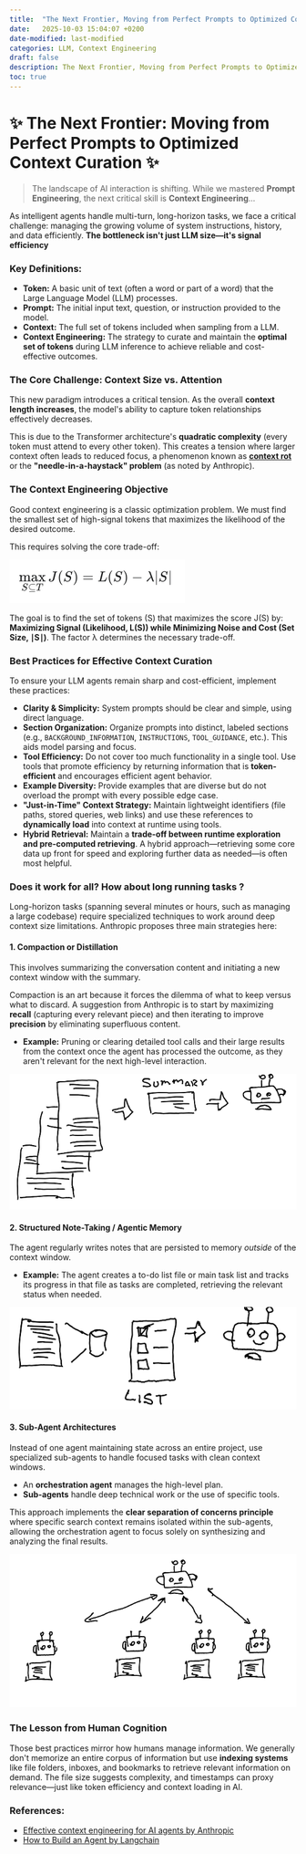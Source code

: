 ```yaml
---
title:  "The Next Frontier, Moving from Perfect Prompts to Optimized Context Curation"
date:   2025-10-03 15:04:07 +0200
date-modified: last-modified
categories: LLM, Context Engineering
draft: false
description: The Next Frontier, Moving from Perfect Prompts to Optimized Context Curation.
toc: true
---
```




# ✨ The Next Frontier: Moving from Perfect Prompts to Optimized Context Curation ✨



> The landscape of AI interaction is shifting. While we mastered **Prompt Engineering**, the next critical skill is **Context Engineering**... 

As intelligent agents handle multi-turn, long-horizon tasks, we face a critical challenge: managing the growing volume of system instructions, history, and data efficiently. **The bottleneck isn't just LLM size—it's signal efficiency**



### **Key Definitions:**

- **Token:** A basic unit of text (often a word or part of a word) that the Large Language Model (LLM) processes.
- **Prompt:** The initial input text, question, or instruction provided to the model.
- **Context:** The full set of tokens included when sampling from a LLM.
- **Context Engineering:** The strategy to curate and maintain the **optimal set of tokens** during LLM inference to achieve reliable and cost-effective outcomes.

### The Core Challenge: Context Size vs. Attention

This new paradigm introduces a critical tension. As the overall **context length increases**, the model's ability to capture token relationships effectively decreases.

This is due to the Transformer architecture's **quadratic complexity** (every token must attend to every other token). This creates a tension where larger context often leads to reduced focus, a phenomenon known as **[context rot](https://research.trychroma.com/context-rot)** or the **"needle-in-a-haystack" problem** (as noted by Anthropic).



### The Context Engineering Objective

Good context engineering is a classic optimization problem. We must find the smallest set of high-signal tokens that maximizes the likelihood of the desired outcome.

This requires solving the core trade-off:

<img src="./assets/image-20251003145250222.png" alt="image-20251003145250222" style="zoom:50%;" />

The goal is to find the set of tokens (S) that maximizes the score J(S) by: **Maximizing Signal (Likelihood, L(S)) while Minimizing Noise and Cost (Set Size, ∣S∣)**. The factor λ determines the necessary trade-off.



### Best Practices for Effective Context Curation

To ensure your LLM agents remain sharp and cost-efficient, implement these practices:

- **Clarity & Simplicity:** System prompts should be clear and simple, using direct language.
- **Section Organization:** Organize prompts into distinct, labeled sections (e.g., `BACKGROUND_INFORMATION`, `INSTRUCTIONS`, `TOOL_GUIDANCE`, etc.). This aids model parsing and focus.
- **Tool Efficiency:** Do not cover too much functionality in a single tool. Use tools that promote efficiency by returning information that is **token-efficient** and encourages efficient agent behavior.
- **Example Diversity:** Provide examples that are diverse but do not overload the prompt with every possible edge case.
- **"Just-in-Time" Context Strategy:** Maintain lightweight identifiers (file paths, stored queries, web links) and use these references to **dynamically load** into context at runtime using tools.
- **Hybrid Retrieval:** Maintain a **trade-off between runtime exploration and pre-computed retrieving**. A hybrid approach—retrieving some core data up front for speed and exploring further data as needed—is often most helpful.



### **Does it work for all? How about long running tasks** ?

Long-horizon tasks (spanning several minutes or hours, such as managing a large codebase) require specialized techniques to work around deep context size limitations. Anthropic proposes three main strategies here:

#### 1. Compaction or Distillation

This involves summarizing the conversation content and initiating a new context window with the summary.

Compaction is an art because it forces the dilemma of what to keep versus what to discard. A suggestion from Anthropic is to start by maximizing **recall** (capturing every relevant piece) and then iterating to improve **precision** by eliminating superfluous content.

- **Example:** Pruning or clearing detailed tool calls and their large results from the context once the agent has processed the outcome, as they aren't relevant for the next high-level interaction.

  

![image-20251003140805855](./assets/image-20251003140805855.png)

####  2. Structured Note-Taking / Agentic Memory

The agent regularly writes notes that are persisted to memory *outside* of the context window.

- **Example:** The agent creates a to-do list file or main task list and tracks its progress in that file as tasks are completed, retrieving the relevant status when needed.



![image-20251003140823567](./assets/image-20251003140823567.png)

#### 3. Sub-Agent Architectures

Instead of one agent maintaining state across an entire project, use specialized sub-agents to handle focused tasks with clean context windows.

- An **orchestration agent** manages the high-level plan.
- **Sub-agents** handle deep technical work or the use of specific tools.

This approach implements the **clear separation of concerns principle** where specific search context remains isolated within the sub-agents, allowing the orchestration agent to focus solely on synthesizing and analyzing the final results.

![image-20251003140900737](./assets/image-20251003140900737.png)



### The Lesson from Human Cognition

Those best practices mirror how humans manage information. We generally don't memorize an entire corpus of information but use **indexing systems** like file folders, inboxes, and bookmarks to retrieve relevant information on demand. The file size suggests complexity, and timestamps can proxy relevance—just like token efficiency and context loading in AI.



### **References:**

-  [Effective context engineering for AI agents by Anthropic](https://www.anthropic.com/engineering/effective-context-engineering-for-ai-agents)
- [How to Build an Agent by Langchain](https://blog.langchain.com/how-to-build-an-agent/)

